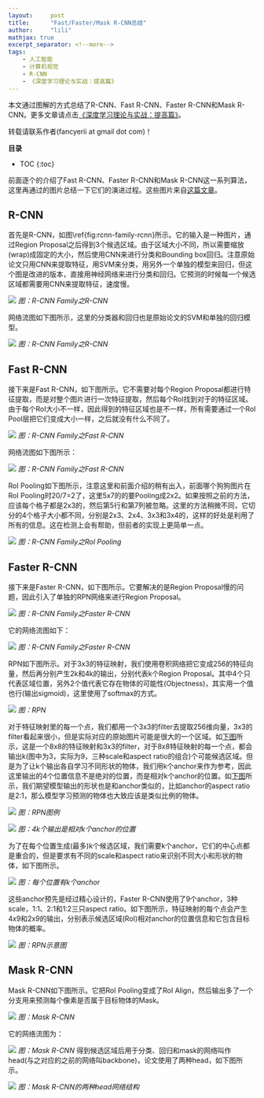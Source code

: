 ```yaml
---
layout:     post
title:      "Fast/Faster/Mask R-CNN总结"
author:     "lili"
mathjax: true
excerpt_separator: <!--more-->
tags:
    - 人工智能
    - 计算机视觉
    - R-CNN
    - 《深度学习理论与实战：提高篇》
---
```


本文通过图解的方式总结了R-CNN、Fast R-CNN、Faster R-CNN和Mask R-CNN。更多文章请点击<a href='/tags/#《深度学习理论与实战：提高篇》'>《深度学习理论与实战：提高篇》</a>。
<div class='zz'>转载请联系作者(fancyerii at gmail dot com)！</div>
 <!--more-->
 
**目录**
* TOC
{:toc}

前面逐个的介绍了Fast R-CNN、Faster R-CNN和Mask R-CNN这一系列算法，这里再通过的图片总结一下它们的演进过程。这些图片来自[这篇文章](https://medium.com/@jonathan_hui/what-do-we-learn-from-region-based-object-detectors-faster-r-cnn-r-fcn-fpn-7e354377a7c9)。


## R-CNN

首先是R-CNN，如图\ref{fig:rcnn-family-rcnn}所示。它的输入是一种图片，通过Region Proposal之后得到3个候选区域。由于区域大小不同，所以需要缩放(wrap)成固定的大小，然后使用CNN来进行分类和Bounding box回归。注意原始论文只用CNN来提取特征，用SVM来分类，用另外一个单独的模型来回归，但这个图是改进的版本，直接用神经网络来进行分类和回归。它预测的时候每一个候选区域都需要用CNN来提取特征，速度慢。



<a name='rcnn-family-rcnn'>![](/img/rcnnsummary/rcnn-family-rcnn.png)</a>
*图：R-CNN Family之R-CNN*


网络流图如下图所示，这里的分类器和回归也是原始论文的SVM和单独的回归模型。

<a name='rcnn-family-rcnn2'>![](/img/rcnnsummary/rcnn-family-rcnn2.png)</a>
*图：R-CNN Family之R-CNN* 

## Fast R-CNN

接下来是Fast R-CNN，如下图所示。它不需要对每个Region Proposal都进行特征提取，而是对整个图片进行一次特征提取，然后每个RoI找到对于的特征区域。由于每个RoI大小不一样，因此得到的特征区域也是不一样，所有需要通过一个RoI Pool层把它们变成大小一样，之后就没有什么不同了。

<a name='rcnn-family-fastrcnn'>![](/img/rcnnsummary/rcnn-family-fastrcnn.png)</a>
*图：R-CNN Family之Fast R-CNN* 


 
网络流图如下图所示：

<a name='rcnn-family-fastrcnn2'>![](/img/rcnnsummary/rcnn-family-fastrcnn2.png)</a>
*图：R-CNN Family之Fast R-CNN* 

RoI Pooling如下图所示，注意这里和前面介绍的稍有出入，前面哪个狗狗图片在RoI Pooling时20/7=2了，这里5x7的的要Pooling成2x2。如果按照之前的方法，应该每个格子都是2x3的，然后第5行和第7列被忽略。这里的方法稍微不同，它切分的4个格子大小都不同，分别是2x3、2x4、3x3和3x4的，这样的好处是利用了所有的信息。这在检测上会有帮助，但前者的实现上更简单一点。

<a name='rcnn-family-roi-pooling'>![](/img/rcnnsummary/rcnn-family-roi-pooling.png)</a>
*图：R-CNN Family之RoI Pooling* 

## Faster R-CNN



接下来是Faster R-CNN，如下图所示。它要解决的是Region Proposal慢的问题，因此引入了单独的RPN网络来进行Region Proposal。

<a name='rcnn-family-fasterrcnn'>![](/img/rcnnsummary/rcnn-family-fasterrcnn.png)</a>
*图：R-CNN Family之Faster R-CNN* 
 
它的网络流图如下：

<a name='rcnn-family-fasterrcnn2'>![](/img/rcnnsummary/rcnn-family-fasterrcnn2.png)</a>
*图：R-CNN Family之Faster R-CNN* 

RPN如下图所示。对于3x3的特征映射，我们使用卷积网络把它变成256的特征向量，然后再分别产生2k和4k的输出，分别代表k个Region Proposal。其中4个只代表区域位置，另外2个值代表它存在物体的可能性(Objectness)，其实用一个值也行(输出sigmoid)，这里使用了softmax的方式。

<a name='rcnn-family-rpn'>![](/img/rcnnsummary/rcnn-family-rpn.png)</a>
*图：RPN* 

对于特征映射里的每一个点，我们都用一个3x3的filter去提取256维向量，3x3的filter看起来很小，但是实际对应的原始图片可能是很大的一个区域。如<a href='#rcnn-family-rpn2'>下图</a>所示，这是一个8x8的特征映射和3x3的filter，对于8x8特征映射的每一个点，都会输出k(图中为3，实际为9，三种scale和aspect ratio的组合)个可能候选区域。但是为了让k个输出各自学习不同形状的物体，我们用k个anchor来作为参考，因此这里输出的4个位置信息不是绝对的位置，而是相对k个anchor的位置。如<a href='#rcnn-family-rpn3'>下图</a>所示，我们期望模型输出的形状也是和anchor类似的，比如anchor的aspect ratio是2:1，那么模型学习预测的物体也大致应该是类似比例的物体。


<a name='rcnn-family-rpn2'>![](/img/rcnnsummary/rcnn-family-rpn2.png)</a>
*图：RPN图例* 

<a name='rcnn-family-rpn3'>![](/img/rcnnsummary/rcnn-family-rpn3.png)</a>
*图：4k个输出是相对k个anchor的位置* 

为了在每个位置生成(最多)k个候选区域，我们需要k个anchor，它们的中心点都是重合的，但是要求有不同的scale和aspect ratio来识别不同大小和形状的物体，如下图所示。

<a name='rcnn-family-rpn4'>![](/img/rcnnsummary/rcnn-family-rpn4.png)</a>
*图：每个位置有k个anchor* 

这些anchor预先是经过精心设计的，Faster R-CNN使用了9个anchor，3种scale，1:1、2:1和1:2三只aspect ratio。如下图所示，特征映射的每个点会产生4x9和2x9的输出，分别表示候选区域(RoI)相对anchor的位置信息和它包含目标物体的概率。

<a name='rcnn-family-rpn5'>![](/img/rcnnsummary/rcnn-family-rpn5.png)</a>
*图：RPN示意图* 

## Mask R-CNN

Mask R-CNN如下图所示。它把RoI Pooling变成了RoI Align，然后输出多了一个分支用来预测每个像素是否属于目标物体的Mask。

<a name='rcnn-family-maskrcnn'>![](/img/rcnnsummary/rcnn-family-maskrcnn.png)</a>
*图：Mask R-CNN* 

它的网络流图为：

<a name='rcnn-family-maskrcnn2'>![](/img/rcnnsummary/rcnn-family-maskrcnn2.png)</a>
*图：Mask R-CNN* 
得到候选区域后用于分类、回归和mask的网络叫作head(与之对应的之前的网络叫backbone)，论文使用了两种head，如下图所示。

<a name='rcnn-family-maskrcnn3'>![](/img/rcnnsummary/rcnn-family-maskrcnn3.png)</a>
*图：Mask R-CNN的两种head网络结构*




